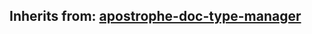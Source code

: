 ## Inherits from: [apostrophe-doc-type-manager](../apostrophe-doc-type-manager/browser-apostrophe-doc-type-manager.html)

